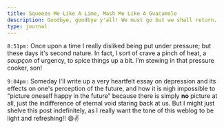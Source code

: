 ```yaml
---
title: Squeeze Me Like A Lime, Mash Me Like A Guacamole
description: Goodbye, goodbye y'all! We must go but we shall return.
type: journal
---
```


`8:51pm:` Once upon a time I really disliked being put under pressure; but these days it's second nature. In fact, I sort of crave a pinch of heat, a _soupçon_ of urgency, to spice things up a bit. I'm stewing in that pressure cooker, son!

`9:04pm:` Someday I'll write up a very heartfelt essay on depression and its effects on one's perception of the future, and how it is nigh impossible to “picture oneself happy in the future” because there is simply **no** picture at all, just the indifference of eternal void staring back at us. But I might just shelve this post indefinitely, as I really want the tone of this weblog to be light and refreshing!! 😄✌️
